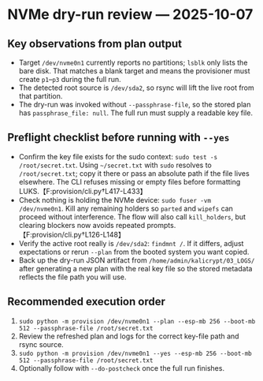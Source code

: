 # NVMe dry-run review — 2025-10-07

## Key observations from plan output
- Target `/dev/nvme0n1` currently reports no partitions; `lsblk` only lists the bare disk. That matches a blank target and means the provisioner must create `p1`–`p3` during the full run.
- The detected root source is `/dev/sda2`, so rsync will lift the live root from that partition.
- The dry-run was invoked without `--passphrase-file`, so the stored plan has `passphrase_file: null`. The full run must supply a readable key file.

## Preflight checklist before running with `--yes`
- Confirm the key file exists for the sudo context: `sudo test -s /root/secret.txt`. Using `~/secret.txt` with `sudo` resolves to `/root/secret.txt`; copy it there or pass an absolute path if the file lives elsewhere. The CLI refuses missing or empty files before formatting LUKS.【F:provision/cli.py†L417-L433】
- Check nothing is holding the NVMe device: `sudo fuser -vm /dev/nvme0n1`. Kill any remaining holders so `parted` and `wipefs` can proceed without interference. The flow will also call `kill_holders`, but clearing blockers now avoids repeated prompts.【F:provision/cli.py†L126-L148】
- Verify the active root really is `/dev/sda2`: `findmnt /`. If it differs, adjust expectations or rerun `--plan` from the booted system you want copied.
- Back up the dry-run JSON artifact from `/home/admin/kalicrypt/03_LOGS/` after generating a new plan with the real key file so the stored metadata reflects the file path you will use.

## Recommended execution order
1. `sudo python -m provision /dev/nvme0n1 --plan --esp-mb 256 --boot-mb 512 --passphrase-file /root/secret.txt`
2. Review the refreshed plan and logs for the correct key-file path and rsync source.
3. `sudo python -m provision /dev/nvme0n1 --yes --esp-mb 256 --boot-mb 512 --passphrase-file /root/secret.txt`
4. Optionally follow with `--do-postcheck` once the full run finishes.
